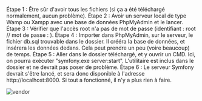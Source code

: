 Étape 1 : Être sûr d'avoir tous les fichiers (si ça a été téléchargé normalement, aucun problème).
Étape 2 : Avoir un serveur local de type Wamp ou Xampp avec une base de données PhpMyAdmin et le lancer.
Étape 3 : Vérifier que l'accès root n'a pas de mot de passe (identifiant : root // mot de passe : ).
Étape 4 : Importer dans PhpMyAdmin, sur le serveur, le fichier db.sql trouvable dans le dossier. Il crééra la base de données, 
		et insérera les données dedans. Cela peut prendre un peu (voire beaucoup) de temps.
Étape 5 : Aller dans le dossier téléchargé, et y ouvrir un CMD. Ici, on pourra exécuter "symfony.exe server:start". 
		L'utilitaire est inclus dans le dossier et ne devrait pas poser de problème.
Étape 6 : Le serveur Symfony devrait s'être lancé, et sera donc disponible à l'adresse http://localhost:8000. 
		Si tout a fonctionné, il n'y a plus rien à faire.

![vendor](https://i.goopics.net/n8dvym.jpg)